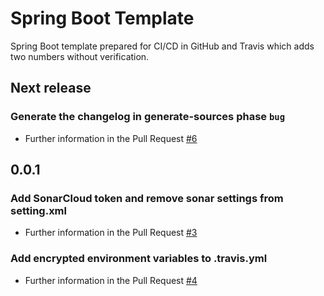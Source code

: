 # Spring Boot Template

Spring Boot template prepared for CI/CD in GitHub and Travis which adds two numbers without verification. 

## Next release
### Generate the changelog in generate-sources phase    `bug`  
* Further information in the Pull Request [#6](https://github.com/AriHealth/spring-boot-template/pull/6)
## 0.0.1
### Add SonarCloud token and remove sonar settings from setting.xml  
* Further information in the Pull Request [#3](https://github.com/AriHealth/spring-boot-template/pull/3)
### Add encrypted environment variables to .travis.yml  
* Further information in the Pull Request [#4](https://github.com/AriHealth/spring-boot-template/pull/4)

